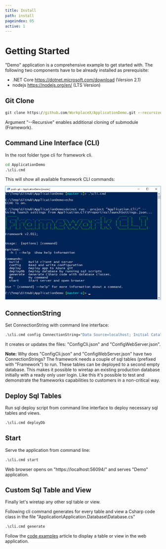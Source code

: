 ```yaml
---
title: Install
path: install
pageindex: 05
active: 1
--- 
```


# Getting Started

"Demo" application is a comprehensive example to get started with. The following two components have to be already installed as prerequisite:

* .NET Core https://dotnet.microsoft.com/download (Version 2.1)
* nodejs https://nodejs.org/en/ (LTS Version)

## Git Clone
```cmd
git clone https://github.com/WorkplaceX/ApplicationDemo.git --recursive
```
Argument "--Recursive" enables additional cloning of submodule (Framework).

## Command Line Interface (CLI)
In the root folder type cli for framework cli.
```cmd
cd ApplicationDemo
.\cli.cmd
```
This will show all available framework CLI commands:

![Cli](Doc/Cli.png)

## ConnectionString
Set ConnectionString with command line interface:
```cmd
.\cli.cmd config ConnectionString="Data Source=localhost; Initial Catalog=Application; Integrated Security=True;"
```

It creates or updates the files: "ConfigCli.json" and "ConfigWebServer.json".

**Note:** Why does "ConfigCli.json" and "ConfigWebServer.json" have two ConnectionStrings? The framework needs a couple of sql tables (prefixed with "Framework") to run. These tables can be deployed to a second empty database. This makes it possible to wiretap an existing production database initially with a ready only user login. Like this it's possible to test and demonstrate the frameworks capabilities to customers in a non-critical way.

## Deploy Sql Tables
Run sql deploy script from command line interface to deploy necessary sql tables and views.
```cmd
.\cli.cmd deployDb
```

## Start
Serve the application from command line:
```cmd
.\cli.cmd start
```

Web browser opens on "https://localhost:56094/" and serves "Demo" application.

## Custom Sql Table and View

Finally let's wiretap any other sql table or view.

Following cli command generates for every table and view a Csharp code class in the file "Application\Application.Database\Database.cs"

```cmd
.\cli.cmd generate
```

Follow the [code examples](code) article to display a table or view in the web application.
